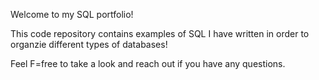 Welcome to my SQL portfolio!

This code repository contains examples of SQL I have written in order to organzie different types of databases!

Feel F=free to take a look and reach out if you have any questions. 
